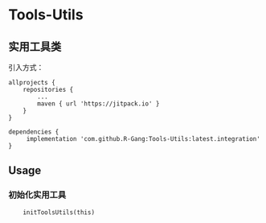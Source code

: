 # Tools-Utils

## 实用工具类

引入方式：

    allprojects {
        repositories {
            ...
            maven { url 'https://jitpack.io' }
        }
    }

    dependencies {
         implementation 'com.github.R-Gang:Tools-Utils:latest.integration'
    }

## Usage

### 初始化实用工具

```
    initToolsUtils(this)
```

